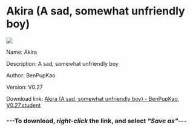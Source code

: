 # Akira (A sad, somewhat unfriendly boy)

<img src = "https://raw.githubusercontent.com/Arbiter1223/Koukou-Gurashi-Custom-Students/master/Students/Files/Akira%20(A%20sad%2C%20somewhat%20unfriendly%20boy).png">

Name: Akira

Description: A sad, somewhat unfriendly boy

Author: BenPupKao

Version: V0.27

Download link: <a href="https://raw.githubusercontent.com/Arbiter1223/Koukou-Gurashi-Custom-Students/master/Students/Files/Akira%20(A%20sad%2C%20somewhat%20unfriendly%20boy)%20-%20BenPupKao%2C%20V0.27.student">Akira (A sad, somewhat unfriendly boy) - BenPupKao, V0.27.student</a>

### ---**To download, _right-click_ the link, and select _"Save as"_**---
